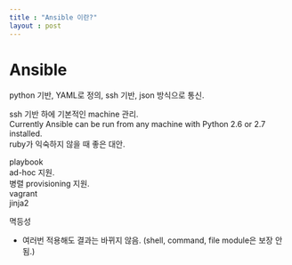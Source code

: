 ```yaml
---
title : "Ansible 이란?"
layout : post
---
```


# Ansible  

python 기반, YAML로 정의, ssh 기반,  json 방식으로 통신.  


ssh 기반 하에 기본적인 machine 관리.  
Currently Ansible can be run from any machine with Python 2.6 or 2.7 installed.  
ruby가 익숙하지 않을 때 좋은 대안.  

playbook  
ad-hoc 지원.  
병렬 provisioning 지원.  
vagrant  
jinja2  


멱등성  
  - 여러번 적용해도 결과는 바뀌지 않음. (shell, command, file module은 보장 안됨.)  
